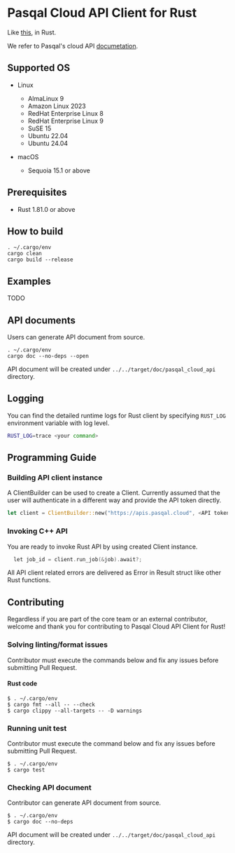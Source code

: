 # Pasqal Cloud API Client for Rust

Like [this](https://github.com/pasqal-io/pasqal-cloud), in Rust.

We refer to Pasqal's cloud API [documetation](https://docs.pasqal.com/cloud/api/core/#overview).

## Supported OS

* Linux
  * AlmaLinux 9
  * Amazon Linux 2023
  * RedHat Enterprise Linux 8
  * RedHat Enterprise Linux 9
  * SuSE 15
  * Ubuntu 22.04
  * Ubuntu 24.04

* macOS
  * Sequoia 15.1 or above

## Prerequisites

* Rust 1.81.0 or above

## How to build
```shell-session
. ~/.cargo/env
cargo clean
cargo build --release
```

## Examples

TODO

## API documents

Users can generate API document from source.
```shell-session
. ~/.cargo/env
cargo doc --no-deps --open
```
API document will be created under `../../target/doc/pasqal_cloud_api` directory. 


## Logging

You can find the detailed runtime logs for Rust client by specifying `RUST_LOG` environment variable with log level.


```bash
RUST_LOG=trace <your command>
```

## Programming Guide

### Building API client instance

A ClientBuilder can be used to create a Client.
Currently assumed that the user will authenticate in a different way and provide the API token directly.


```rust
let client = ClientBuilder::new("https://apis.pasqal.cloud", <API token>, <project id>)
```

### Invoking C++ API

You are ready to invoke Rust API by using created Client instance.

```cpp
  let job_id = client.run_job(&job).await?;
```

All API client related errors are delivered as Error in Result struct like other Rust functions.

## Contributing

Regardless if you are part of the core team or an external contributor, welcome and thank you for contributing to Pasqal Cloud API Client for Rust!

### Solving linting/format issues

Contributor must execute the commands below and fix any issues before submitting Pull Request.

#### Rust code
```shell-session
$ . ~/.cargo/env
$ cargo fmt --all -- --check
$ cargo clippy --all-targets -- -D warnings
```

### Running unit test

Contributor must execute the command below and fix any issues before submitting Pull Request.
```shell-session
$ . ~/.cargo/env
$ cargo test
```

### Checking API document

Contributor can generate API document from source.
```shell-session
$ . ~/.cargo/env
$ cargo doc --no-deps
```
API document will be created under `../../target/doc/pasqal_cloud_api` directory.
